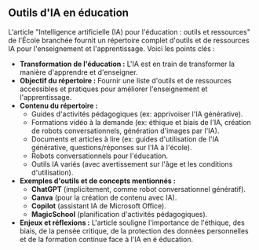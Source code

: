 ## Outils d'IA en éducation

L'article "Intelligence artificielle (IA) pour l'éducation : outils et ressources" de l'École branchée fournit un répertoire complet d'outils et de ressources IA pour l'enseignement et l'apprentissage. Voici les points clés :

*   **Transformation de l'éducation :** L'IA est en train de transformer la manière d'apprendre et d'enseigner.
*   **Objectif du répertoire :** Fournir une liste d'outils et de ressources accessibles et pratiques pour améliorer l'enseignement et l'apprentissage.
*   **Contenu du répertoire :**
    *   Guides d'activités pédagogiques (ex: apprivoiser l'IA générative).
    *   Formations vidéo à la demande (ex: éthique et biais de l'IA, création de robots conversationnels, génération d'images par l'IA).
    *   Documents et articles à lire (ex: guides d'utilisation de l'IA générative, questions/réponses sur l'IA à l'école).
    *   Robots conversationnels pour l'éducation.
    *   Outils IA variés (avec avertissement sur l'âge et les conditions d'utilisation).
*   **Exemples d'outils et de concepts mentionnés :**
    *   **ChatGPT** (implicitement, comme robot conversationnel génératif).
    *   **Canva** (pour la création de contenu avec IA).
    *   **Copilot** (assistant IA de Microsoft Office).
    *   **MagicSchool** (planification d'activités pédagogiques).
*   **Enjeux et réflexions :** L'article souligne l'importance de l'éthique, des biais, de la pensée critique, de la protection des données personnelles et de la formation continue face à l'IA en é éducation.

